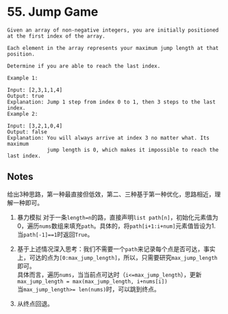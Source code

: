 # 55. Jump Game

```
Given an array of non-negative integers, you are initially positioned at the first index of the array.

Each element in the array represents your maximum jump length at that position.

Determine if you are able to reach the last index.

Example 1:

Input: [2,3,1,1,4]
Output: true
Explanation: Jump 1 step from index 0 to 1, then 3 steps to the last index.
Example 2:

Input: [3,2,1,0,4]
Output: false
Explanation: You will always arrive at index 3 no matter what. Its maximum
             jump length is 0, which makes it impossible to reach the last index.

```

## Notes

给出3种思路，第一种最直接但低效，第二、三种基于第一种优化，思路相近，理解一种即可。

1. 暴力模拟
对于一条`length=n`的路，直接声明`list path[n]`，初始化元素值为0，遍历`nums`数组来填充`path`。具体的，将`path[i+1:i+num]`元素值皆设为1.
当`path[-1]==1`时返回`True`。

2. 基于上述情况深入思考：我们不需要一个`path`来记录每个点是否可达，事实上，可达的点为`[0:max_jump_length]`，所以，只需要研究`max_jump_length`即可。  
具体而言，遍历`nums`，当当前点可达时（`i<=max_jump_length`），更新`max_jump_length = max(max_jump_length, i+nums[i])`  
当`max_jump_length>= len(nums)`时，可以跳到终点。

3. 从终点回退。